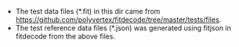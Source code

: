 - The test data files (*.fit) in this dir came from https://github.com/polyvertex/fitdecode/tree/master/tests/files.
- The test reference data files (*.json) was generated using fitjson in fitdecode from the above files.

